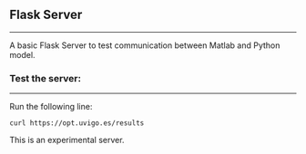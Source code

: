 ## Flask Server
***
A basic Flask Server to test communication between Matlab and Python model.

### Test the server:
***
Run the following line:

`curl https://opt.uvigo.es/results`

This is an experimental server.
